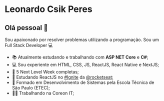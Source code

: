 # Leonardo Csik Peres

## Olá pessoal 👋
Sou apaixonado por resolver problemas utilizando a programação.
Sou um Full Stack Developer 💻

- 📚  Atualmente estudando e trabalhando com **ASP NET Core** e **C#**;
- 💻  Sou experiente em HTML, CSS, JS, ReactJS, React Native e NextJS;
- 🚀  5 Next Level Week completas;
- 💜  Estudando ReactJS no <a href="https://www.rocketseat.com.br/ignite"> #Ignite</a> da <a href="https://github.com/Rocketseat">@rocketseat;</a>
- 📘  Formado em Desenvolvimento de Sistemas pela Escola Técnica de São Paulo (ETEC);
- 👨‍💻  Trabalhando na Coreon IT;


